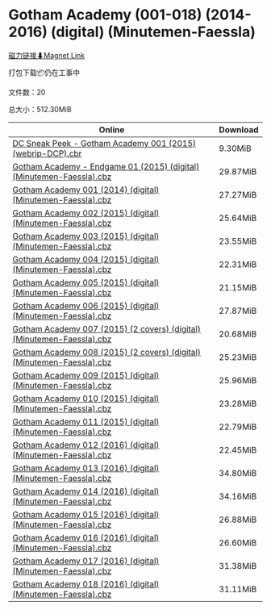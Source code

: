 # Gotham Academy (001-018) (2014-2016) (digital) (Minutemen-Faessla)

[磁力链接⬇Magnet Link](magnet:?xt=urn:btih:60cd982c05eea040d0673d520a081c50ff1ba33b&dn=Gotham%20Academy%20%28001-018%29%20%282014-2016%29%20%28digital%29%20%28Minutemen-Faessla%29)

打包下载📦仍在工事中

文件数：20

总大小：512.30MiB

Online | Download
--- | ---
[DC Sneak Peek - Gotham Academy 001 (2015) (webrip-DCP).cbr](https://github.com/alicewish/markdown/blob/master/comic/DC-Sneak-Peek-Gotham-Academy-001-2015-webrip-DCP-cbr.md) | 9.30MiB
[Gotham Academy - Endgame 01 (2015) (digital) (Minutemen-Faessla).cbz](https://github.com/alicewish/markdown/blob/master/comic/Gotham-Academy-Endgame-01-2015-digital-Minutemen-Faessla-cbz.md) | 29.87MiB
[Gotham Academy 001 (2014) (digital) (Minutemen-Faessla).cbz](https://github.com/alicewish/markdown/blob/master/comic/Gotham-Academy-001-2014-digital-Minutemen-Faessla-cbz.md) | 27.27MiB
[Gotham Academy 002 (2015) (digital) (Minutemen-Faessla).cbz](https://github.com/alicewish/markdown/blob/master/comic/Gotham-Academy-002-2015-digital-Minutemen-Faessla-cbz.md) | 25.64MiB
[Gotham Academy 003 (2015) (digital) (Minutemen-Faessla).cbz](https://github.com/alicewish/markdown/blob/master/comic/Gotham-Academy-003-2015-digital-Minutemen-Faessla-cbz.md) | 23.55MiB
[Gotham Academy 004 (2015) (digital) (Minutemen-Faessla).cbz](https://github.com/alicewish/markdown/blob/master/comic/Gotham-Academy-004-2015-digital-Minutemen-Faessla-cbz.md) | 22.31MiB
[Gotham Academy 005 (2015) (digital) (Minutemen-Faessla).cbz](https://github.com/alicewish/markdown/blob/master/comic/Gotham-Academy-005-2015-digital-Minutemen-Faessla-cbz.md) | 21.15MiB
[Gotham Academy 006 (2015) (digital) (Minutemen-Faessla).cbz](https://github.com/alicewish/markdown/blob/master/comic/Gotham-Academy-006-2015-digital-Minutemen-Faessla-cbz.md) | 27.87MiB
[Gotham Academy 007 (2015) (2 covers) (digital) (Minutemen-Faessla).cbz](https://github.com/alicewish/markdown/blob/master/comic/Gotham-Academy-007-2015-2-covers-digital-Minutemen-Faessla-cbz.md) | 20.68MiB
[Gotham Academy 008 (2015) (2 covers) (digital) (Minutemen-Faessla).cbz](https://github.com/alicewish/markdown/blob/master/comic/Gotham-Academy-008-2015-2-covers-digital-Minutemen-Faessla-cbz.md) | 25.23MiB
[Gotham Academy 009 (2015) (digital) (Minutemen-Faessla).cbz](https://github.com/alicewish/markdown/blob/master/comic/Gotham-Academy-009-2015-digital-Minutemen-Faessla-cbz.md) | 25.96MiB
[Gotham Academy 010 (2015) (digital) (Minutemen-Faessla).cbz](https://github.com/alicewish/markdown/blob/master/comic/Gotham-Academy-010-2015-digital-Minutemen-Faessla-cbz.md) | 23.28MiB
[Gotham Academy 011 (2015) (digital) (Minutemen-Faessla).cbz](https://github.com/alicewish/markdown/blob/master/comic/Gotham-Academy-011-2015-digital-Minutemen-Faessla-cbz.md) | 22.79MiB
[Gotham Academy 012 (2016) (digital) (Minutemen-Faessla).cbz](https://github.com/alicewish/markdown/blob/master/comic/Gotham-Academy-012-2016-digital-Minutemen-Faessla-cbz.md) | 22.45MiB
[Gotham Academy 013 (2016) (digital) (Minutemen-Faessla).cbz](https://github.com/alicewish/markdown/blob/master/comic/Gotham-Academy-013-2016-digital-Minutemen-Faessla-cbz.md) | 34.80MiB
[Gotham Academy 014 (2016) (digital) (Minutemen-Faessla).cbz](https://github.com/alicewish/markdown/blob/master/comic/Gotham-Academy-014-2016-digital-Minutemen-Faessla-cbz.md) | 34.16MiB
[Gotham Academy 015 (2016) (digital) (Minutemen-Faessla).cbz](https://github.com/alicewish/markdown/blob/master/comic/Gotham-Academy-015-2016-digital-Minutemen-Faessla-cbz.md) | 26.88MiB
[Gotham Academy 016 (2016) (digital) (Minutemen-Faessla).cbz](https://github.com/alicewish/markdown/blob/master/comic/Gotham-Academy-016-2016-digital-Minutemen-Faessla-cbz.md) | 26.60MiB
[Gotham Academy 017 (2016) (digital) (Minutemen-Faessla).cbz](https://github.com/alicewish/markdown/blob/master/comic/Gotham-Academy-017-2016-digital-Minutemen-Faessla-cbz.md) | 31.38MiB
[Gotham Academy 018 (2016) (digital) (Minutemen-Faessla).cbz](https://github.com/alicewish/markdown/blob/master/comic/Gotham-Academy-018-2016-digital-Minutemen-Faessla-cbz.md) | 31.11MiB